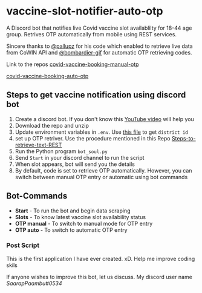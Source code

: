 # vaccine-slot-notifier-auto-otp
 A Discord bot that notifies live Covid vaccine slot availablilty for 18-44 age group. Retrives OTP automatically from mobile using REST services.
 
 Sincere thanks to [@pallupz](https://github.com/pallupz) for his code which enabled to retrieve live data from CoWIN API and [@bombardier-gif](https://github.com/bombardier-gif) for automatic OTP retrieving codes.
 
 Link to the repos 
 [covid-vaccine-booking-manual-otp](https://github.com/pallupz/covid-vaccine-booking)
 
 [covid-vaccine-booking-auto-otp](https://github.com/bombardier-gif/covid-vaccine-booking)
 
 ## Steps to get vaccine notification using discord bot
 1. Create a discord bot. If you don't know this [YouTube video](https://www.youtube.com/watch?v=SPTfmiYiuok) will help you
 2. Download the repo and unzip
 3. Update environment variables in `.env`. Use [this file](/state_and_district_data.csv) to get `district id`
 4. set up OTP retriver. Use the procedure mentioned in this Repo [Steps-to-retrieve-text-REST](https://github.com/bombardier-gif/covid-vaccine-booking#setup-guide-for-android)
 5. Run the Python program `bot_soul.py`
 6. Send `Start` in your discord channel to run the script
 7. When slot appears, bot will send you the details
 8. By default, code is set to retrieve OTP automatically. However, you can switch between manual OTP entry or automatic using bot commands
 
 ## Bot-Commands
 - **Start** - To run the bot and begin data scraping
 - **Slots** - To know latest vaccine slot availability status
 - **OTP manual** - To switch to manual mode for OTP entry
 - **OTP auto** - To switch to automatic OTP entry 
 
 ### Post Script
 This is the first application I have ever created. xD. Help me improve coding skils
 
 If anyone wishes to improve this bot, let us discuss. My discord user name *SaarapPaambu#0534*
